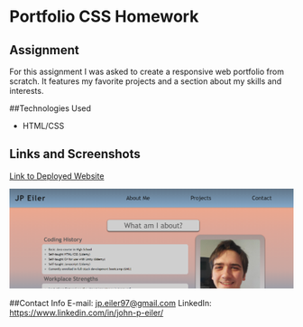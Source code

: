 # Portfolio CSS Homework

## Assignment
For this assignment I was asked to create a responsive web portfolio from scratch. It features my favorite projects and a section about my skills and interests.

##Technologies Used
- HTML/CSS 

## Links and Screenshots

[Link to Deployed Website](https://jpeiler97.github.io/portfolio-hw/)

![Deployed Website Screenshot](./assets/images/portfolio-screenshot.png?raw=true "Deployed Website Screenshot")

##Contact Info
E-mail: jp.eiler97@gmail.com
LinkedIn: https://www.linkedin.com/in/john-p-eiler/
